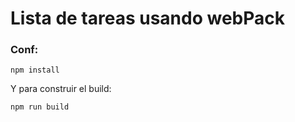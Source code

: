 # Lista de tareas usando webPack

### Conf:
```
npm install
```

Y para construir el build:
```
npm run build
```
